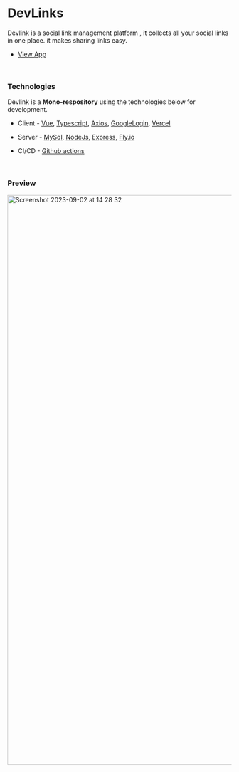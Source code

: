 # DevLinks
Devlink is a social link management platform , it collects all your social links in one place. it makes sharing links easy.

- [View App](https://devlinks-murex.vercel.app/)

<br>

### Technologies
Devlink is a **Mono-respository** using the technologies below for development.

 - Client - [Vue](https://vuejs.org/), [Typescript](https://www.typescriptlang.org/), [Axios](https://axios-http.com/), [GoogleLogin](https://cloud.google.com/nodejs/getting-started/authenticate-users), [Vercel](https://vercel.com/)

 - Server - [MySql](https://www.mysql.com/), [NodeJs](https://nodejs.org/en), [Express](https://expressjs.com/), [Fly.io](https://fly.io/)
   
 - CI/CD - [Github actions ](https://docs.github.com/en/actions)



<br>

### Preview
<img width="1280" alt="Screenshot 2023-09-02 at 14 28 32" src="https://github.com/sandygudie/devlinks/assets/54219127/fd7003e0-8931-4b25-b9a3-0e34cf97218a">


